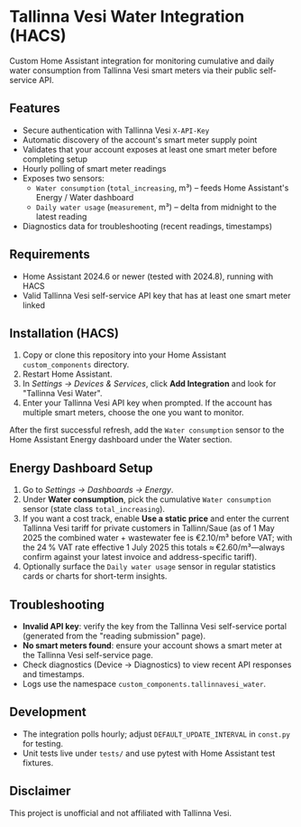 # Tallinna Vesi Water Integration (HACS)

Custom Home Assistant integration for monitoring cumulative and daily water consumption from Tallinna Vesi smart meters via their public self-service API.

## Features

- Secure authentication with Tallinna Vesi `X-API-Key`
- Automatic discovery of the account's smart meter supply point
- Validates that your account exposes at least one smart meter before completing setup
- Hourly polling of smart meter readings
- Exposes two sensors:
  - `Water consumption` (`total_increasing`, m³) – feeds Home Assistant's Energy / Water dashboard
  - `Daily water usage` (`measurement`, m³) – delta from midnight to the latest reading
- Diagnostics data for troubleshooting (recent readings, timestamps)

## Requirements

- Home Assistant 2024.6 or newer (tested with 2024.8), running with HACS
- Valid Tallinna Vesi self-service API key that has at least one smart meter linked

## Installation (HACS)

1. Copy or clone this repository into your Home Assistant `custom_components` directory.
2. Restart Home Assistant.
3. In *Settings → Devices & Services*, click **Add Integration** and look for "Tallinna Vesi Water".
4. Enter your Tallinna Vesi API key when prompted. If the account has multiple smart meters, choose the one you want to monitor.

After the first successful refresh, add the `Water consumption` sensor to the Home Assistant Energy dashboard under the Water section.

## Energy Dashboard Setup

1. Go to *Settings → Dashboards → Energy*.
2. Under **Water consumption**, pick the cumulative `Water consumption` sensor (state class `total_increasing`).
3. If you want a cost track, enable **Use a static price** and enter the current Tallinna Vesi tariff for private customers in Tallinn/Saue (as of 1 May 2025 the combined water + wastewater fee is €2.10/m³ before VAT; with the 24 % VAT rate effective 1 July 2025 this totals ≈ €2.60/m³—always confirm against your latest invoice and address-specific tariff).
4. Optionally surface the `Daily water usage` sensor in regular statistics cards or charts for short-term insights.

## Troubleshooting

- **Invalid API key**: verify the key from the Tallinna Vesi self-service portal (generated from the "reading submission" page).
- **No smart meters found**: ensure your account shows a smart meter at the Tallinna Vesi self-service page.
- Check diagnostics (Device → Diagnostics) to view recent API responses and timestamps.
- Logs use the namespace `custom_components.tallinnavesi_water`.

## Development

- The integration polls hourly; adjust `DEFAULT_UPDATE_INTERVAL` in `const.py` for testing.
- Unit tests live under `tests/` and use pytest with Home Assistant test fixtures.

## Disclaimer

This project is unofficial and not affiliated with Tallinna Vesi.

